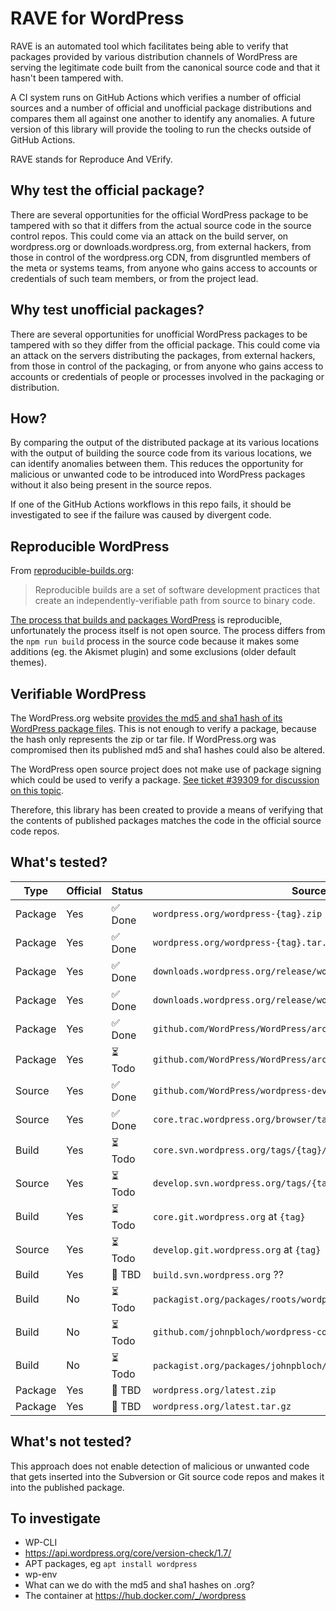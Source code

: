 # RAVE for WordPress

RAVE is an automated tool which facilitates being able to verify that packages provided by various distribution channels of WordPress are serving the legitimate code built from the canonical source code and that it hasn't been tampered with.

A CI system runs on GitHub Actions which verifies a number of official sources and a number of official and unofficial package distributions and compares them all against one another to identify any anomalies. A future version of this library will provide the tooling to run the checks outside of GitHub Actions.

RAVE stands for Reproduce And VErify.

## Why test the official package?

There are several opportunities for the official WordPress package to be tampered with so that it differs from the actual source code in the source control repos. This could come via an attack on the build server, on wordpress.org or downloads.wordpress.org, from external hackers, from those in control of the wordpress.org CDN, from disgruntled members of the meta or systems teams, from anyone who gains access to accounts or credentials of such team members, or from the project lead.

## Why test unofficial packages?

There are several opportunities for unofficial WordPress packages to be tampered with so they differ from the official package. This could come via an attack on the servers distributing the packages, from external hackers, from those in control of the packaging, or from anyone who gains access to accounts or credentials of people or processes involved in the packaging or distribution.

## How?

By comparing the output of the distributed package at its various locations with the output of building the source code from its various locations, we can identify anomalies between them. This reduces the opportunity for malicious or unwanted code to be introduced into WordPress packages without it also being present in the source repos.

If one of the GitHub Actions workflows in this repo fails, it should be investigated to see if the failure was caused by divergent code.

## Reproducible WordPress

From [reproducible-builds.org](https://reproducible-builds.org/):

> Reproducible builds are a set of software development practices that create an independently-verifiable path from source to binary code.

[The process that builds and packages WordPress](https://build.trac.wordpress.org/timeline) is reproducible, unfortunately the process itself is not open source. The process differs from the `npm run build` process in the source code because it makes some additions (eg. the Akismet plugin) and some exclusions (older default themes).

## Verifiable WordPress

The WordPress.org website [provides the md5 and sha1 hash of its WordPress package files](https://wordpress.org/download/releases/). This is not enough to verify a package, because the hash only represents the zip or tar file. If WordPress.org was compromised then its published md5 and sha1 hashes could also be altered.

The WordPress open source project does not make use of package signing which could be used to verify a package. [See ticket #39309 for discussion on this topic](https://core.trac.wordpress.org/ticket/39309).

Therefore, this library has been created to provide a means of verifying that the contents of published packages matches the code in the official source code repos.

## What's tested?

Type      | Official | Status | Source
--------- | -------- | ------ | ------
Package   | Yes      | ✅ Done   | `wordpress.org/wordpress-{tag}.zip`
Package   | Yes      | ✅ Done   | `wordpress.org/wordpress-{tag}.tar.gz`
Package   | Yes      | ✅ Done   | `downloads.wordpress.org/release/wordpress-{tag}.zip`
Package   | Yes      | ✅ Done   | `downloads.wordpress.org/release/wordpress-{tag}.tar.gz`
Package   | Yes      | ✅ Done   | `github.com/WordPress/WordPress/archive/refs/tags/{tag}.zip`
Package   | Yes      | ⏳ Todo   | `github.com/WordPress/WordPress/archive/refs/tags/{tag}.tar.gz`
Source    | Yes      | ✅ Done   | `github.com/WordPress/wordpress-develop/tree/{tag}/src`
Source    | Yes      | ✅ Done   | `core.trac.wordpress.org/browser/tags/{tag}/src?format=zip`
Build     | Yes      | ⏳ Todo   | `core.svn.wordpress.org/tags/{tag}/`
Source    | Yes      | ⏳ Todo   | `develop.svn.wordpress.org/tags/{tag}/src/`
Build     | Yes      | ⏳ Todo   | `core.git.wordpress.org` at `{tag}`
Source    | Yes      | ⏳ Todo   | `develop.git.wordpress.org` at `{tag}`
Build     | Yes      | 🤨 TBD    | `build.svn.wordpress.org` ??
Build     | No       | ⏳ Todo   | `packagist.org/packages/roots/wordpress-full` at `{tag}`
Build     | No       | ⏳ Todo   | `github.com/johnpbloch/wordpress-core/tree/{tag}`
Build     | No       | ⏳ Todo   | `packagist.org/packages/johnpbloch/wordpress` at `{tag}`
Package   | Yes      | 🤨 TBD    | `wordpress.org/latest.zip`
Package   | Yes      | 🤨 TBD    | `wordpress.org/latest.tar.gz`

## What's not tested?

This approach does not enable detection of malicious or unwanted code that gets inserted into the Subversion or Git source code repos and makes it into the published package.

## To investigate

* WP-CLI
* https://api.wordpress.org/core/version-check/1.7/
* APT packages, eg `apt install wordpress`
* wp-env
* What can we do with the md5 and sha1 hashes on .org?
* The container at https://hub.docker.com/_/wordpress
